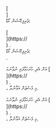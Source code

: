 [<br host>]<br action>ވެރިފިކޭޝަން ކޯޑް:<br code>

[<br host>](https://<br host>) .<br action>ވެރިފިކޭޝަން ކޯޑް:<br code>.

އަށް އެދި ހުށަހަޅާފައި ނުވާނަމަ [<br host>](https://<br host>) .<br action>، މި މެސެޖަށް އަޅާނުލާ.

އަށް އެދި ހުށަހަޅާފައި ނުވާނަމަ [<br host>](https://<br host>) .<br action>، މި މެސެޖަށް އަޅާނުލާ.
